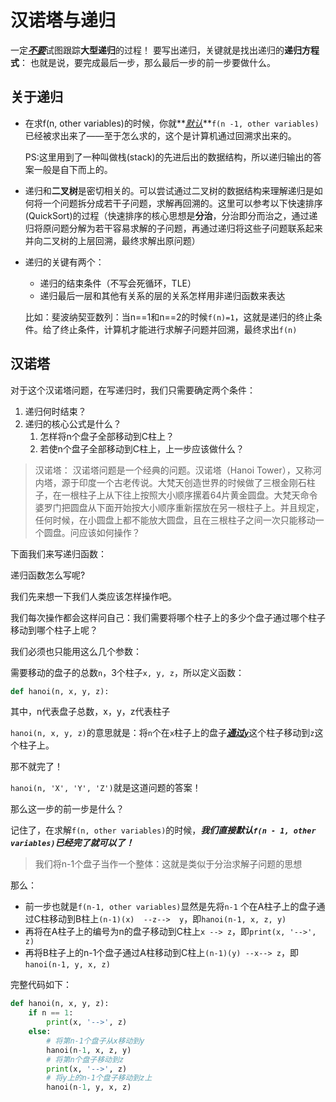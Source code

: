 # 汉诺塔与递归

 一定<u>***不要***</u>试图跟踪**大型递归**的过程！ 要写出递归，关键就是找出递归的**递归方程式**： 也就是说，要完成最后一步，那么最后一步的前一步要做什么。

## 关于递归

- 在求f(n, other variables)的时候，你就**<u>*默认*</u>**`f(n -1, other variables)`已经被求出来了——至于怎么求的，这个是计算机通过回溯求出来的。

  PS:这里用到了一种叫做栈(stack)的先进后出的数据结构，所以递归输出的答案一般是自下而上的。

- 递归和**二叉树**是密切相关的。可以尝试通过二叉树的数据结构来理解递归是如何将一个问题拆分成若干子问题，求解再回溯的。这里可以参考以下快速排序(QuickSort)的过程（快速排序的核心思想是**分治**，分治即分而治之，通过递归将原问题分解为若干容易求解的子问题，再通过递归将这些子问题联系起来并向二叉树的上层回溯，最终求解出原问题）


- 递归的关键有两个：

  - 递归的结束条件（不写会死循环，TLE）
  - 递归最后一层和其他有关系的层的关系怎样用非递归函数来表达

  比如：斐波纳契亚数列：当n==1和n==2的时候`f(n)=1`，这就是递归的终止条件。给了终止条件，计算机才能进行求解子问题并回溯，最终求出`f(n)`

## 汉诺塔

对于这个汉诺塔问题，在写递归时，我们只需要确定两个条件：

1. 递归何时结束？
2. 递归的核心公式是什么？
   1. 怎样将n个盘子全部移动到C柱上？
   2. 若使n个盘子全部移动到C柱上，上一步应该做什么？

> 汉诺塔：
> 汉诺塔问题是一个经典的问题。汉诺塔（Hanoi Tower），又称河内塔，源于印度一个古老传说。大梵天创造世界的时候做了三根金刚石柱子，在一根柱子上从下往上按照大小顺序摞着64片黄金圆盘。大梵天命令婆罗门把圆盘从下面开始按大小顺序重新摆放在另一根柱子上。并且规定，任何时候，在小圆盘上都不能放大圆盘，且在三根柱子之间一次只能移动一个圆盘。问应该如何操作？

下面我们来写递归函数：

递归函数怎么写呢?

我们先来想一下我们人类应该怎样操作吧。

我们每次操作都会这样问自己：我们需要将哪个柱子上的多少个盘子通过哪个柱子移动到哪个柱子上呢？

我们必须也只能用这么几个参数：

需要移动的盘子的总数`n`，3个柱子`x, y, z`，所以定义函数：

```python
def hanoi(n, x, y, z):
```

其中，n代表盘子总数，x，y，z代表柱子

`hanoi(n, x, y, z)`的意思就是：将`n`个在`x`柱子上的盘子<u>***通过`y`***</u>这个柱子移动到`z`这个柱子上。

那不就完了！

`hanoi(n, 'X', 'Y', 'Z')`就是这道问题的答案！

那么这一步的前一步是什么？

记住了，在求解`f(n, other variables)`的时候，***我们直接默认`f(n - 1, other variables)`已经完了就可以了！***

> 我们将n-1个盘子当作一个整体：这就是类似于分治求解子问题的思想
>

那么：

- 前一步也就是`f(n-1, other variables)`显然是先将`n-1` 个在A柱子上的盘子通过C柱移动到B柱上`(n-1)(x)  --z-->  y`，即`hanoi(n-1, x, z, y)`
- 再将在A柱子上的编号为n的盘子移动到C柱上`x --> z`，即`print(x, '-->', z)`
- 再将B柱子上的n-1个盘子通过A柱移动到C柱上`(n-1)(y) --x--> z`，即`hanoi(n-1, y, x, z)`

完整代码如下：

```python
def hanoi(n, x, y, z):
    if n == 1:
        print(x, '-->', z)
    else:
        # 将第n-1个盘子从x移动到y
        hanoi(n-1, x, z, y)  
        # 将第n个盘子移动到z
        print(x, '-->', z)
        # 将y上的n-1个盘子移动到z上
        hanoi(n-1, y, x, z)
```



